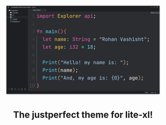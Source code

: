 <div align="center">
    <img width=500 src="./examples/screenshot.png"/>

# The justperfect theme for lite-xl!


</div>

